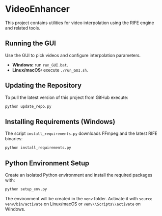 # VideoEnhancer

This project contains utilities for video interpolation using the RIFE engine and related tools.

## Running the GUI

Use the GUI to pick videos and configure interpolation parameters.

- **Windows:** run `run_GUI.bat`.
- **Linux/macOS:** execute `./run_GUI.sh`.

## Updating the Repository

To pull the latest version of this project from GitHub execute:

```bash
python update_repo.py
```

## Installing Requirements (Windows)

The script `install_requirements.py` downloads FFmpeg and the latest RIFE binaries:

```bash
python install_requirements.py
```

## Python Environment Setup

Create an isolated Python environment and install the required packages with:

```bash
python setup_env.py
```

The environment will be created in the `venv` folder. Activate it with `source venv/bin/activate` on Linux/macOS or `venv\\Scripts\\activate` on Windows.
